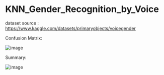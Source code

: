# KNN_Gender_Recognition_by_Voice

dataset source : https://www.kaggle.com/datasets/primaryobjects/voicegender

Confusion Matrix:

![image](https://github.com/Yassir-Mohammed/KNN_Gender_Recognition_by_Voice/assets/103688787/d58758bb-4a31-41f9-a277-3cda87380a0e)


Summary:


![image](https://github.com/Yassir-Mohammed/KNN_Gender_Recognition_by_Voice/assets/103688787/69f96132-805b-4e05-88b9-9f094ee476aa)



